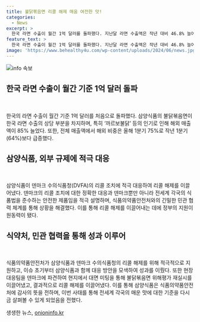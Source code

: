 ```yaml
---
title: 불닭볶음면 리콜 해제 매움 여전한 맛!
categories:
  - News
excerpt: >
  한국 라면 수출이 월간 1억 달러를 돌파했다. 지난달 라면 수출액은 작년 대비 46.8% 늘어난 1억859만달러로, 이 중 삼양식품의 불닭볶음면이 상당 부분 차지했다. 하지만 덴마크 수의식품청의 리콜 조치로 인해 논란이 일어났으며, DVFA의 불닭볶음면 캡사이신 양 측정법에 대한 오류가 제기됐다. 삼양식품과 식품의약품안전처는 리콜 해제를 위해 노력하며, 현지에서의 판매가 재개됐다. 불닭볶음면의 리콜 해제로 인한 긍정적인 결과에 대한 기자회견이 예정되어 있다.
feature_text: >
  한국 라면 수출이 월간 1억 달러를 돌파했다. 지난달 라면 수출액은 작년 대비 46.8% 늘어난 1억859만달러로, 이 중 삼양식품의 불닭볶음면이 상당 부분 차지했다. 하지만 덴마크 수의식품청의 리콜 조치로 인해 논란이 일어났으며, DVFA의 불닭볶음면 캡사이신 양 측정법에 대한 오류가 제기됐다. 삼양식품과 식품의약품안전처는 리콜 해제를 위해 노력하며, 현지에서의 판매가 재개됐다. 불닭볶음면의 리콜 해제로 인한 긍정적인 결과에 대한 기자회견이 예정되어 있다.
image: 'https://www.behealthy4u.com/wp-content/uploads/2024/06/news.jpg'
---
```


<p><img src="https://www.behealthy4u.com/wp-content/uploads/2024/06/news.jpg" alt="info 속보" /></p>

<h2 data-ke-size="size26">한국 라면 수출이 월간 기준 1억 달러 돌파</h2>

<p data-ke-size="size16">&nbsp;</p>

<p>한국의 라면 수출이 월간 기준 1억 달러를 처음으로 돌파했다. 삼양식품의 불닭볶음면이 한국 라면 수출의 상당 부분을 차지하며, 특히 ‘까르보불닭’ 등의 인기로 인해 해외 매출액이 85% 늘었다. 또한, 전체 매출액에서 해외 비중은 올해 1분기 75%로 작년 1분기(64%)보다 급증했다.</p>

<h2 data-ke-size="size22">삼양식품, 외부 규제에 적극 대응</h2>

<p data-ke-size="size16">&nbsp;</p>

<p>삼양식품이 덴마크 수의식품청(DVFA)의 리콜 조치에 적극 대응하여 리콜 해제를 이끌어냈다. 덴마크의 리콜 조치에 대한 정확한 대응과 덴마크뿐만 아니라 전세계 각국의 식품법을 준수하는 안전한 제품임을 적극 설명하며, 식품의약품안전처와의 긴밀한 민관 협력 체계를 통해 상황을 해결했다. 이를 통해 리콜 해제를 이끌어내는 데에 정부의 지원이 원동력이 됐다.</p>

<h2 data-ke-size="size22">식약처, 민관 협력을 통해 성과 이루어</h2>

<p data-ke-size="size16">&nbsp;</p>

<p>식품의약품안전처가 삼양식품과 덴마크 수의식품청의 리콜 해제를 위해 적극적으로 지원하고, 이슈 초기부터 삼양식품과 함께 대응 방안을 모색하여 성과를 이뤘다. 또한 현장 대응팀을 덴마크에 파견하여 현지에서 대면 미팅을 통해 불닭볶음면 위해평가 재실시를 이끌어냈고, 결과적으로 리콜 해제를 이끌어냈다. 이를 통해 삼양식품은 식품의약품안전처에 감사의 뜻을 전하며, 이번 사태를 통해 전세계 각국의 매운 맛에 대한 기준을 다시금 살펴볼 수 있게 되었음을 전했다.</p>
생생한 뉴스, <a href="https://onioninfo.kr" rel="dofollow">onioninfo.kr</a>


